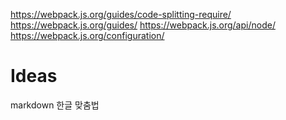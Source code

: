 https://webpack.js.org/guides/code-splitting-require/
https://webpack.js.org/guides/
https://webpack.js.org/api/node/
https://webpack.js.org/configuration/


# Ideas
markdown 한글 맞춤법
